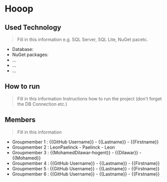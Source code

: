 # Hooop

## Used Technology
> Fill in this information e.g. SQL Server, SQL Lite, NuGet pacetc.
- Database:
- NuGet packages:
 - ...
 - ...
 - ...

## How to run
> Fill in this information
Instructions how to run the project (don't forget the DB Connection etc.)

## Members
> Fill in this information
- Groupmember 1 : {{GitHub Username}} - {{Lastname}} - {{Firstname}} 
- Groupmember 2 : LeonPaelinck - Paelinck - Leon
- Groupmember 3 : {{MohamedDilawar-hogent}} - {{Dilawar}} - {{Mohamed}}
- Groupmember 4 : {{GitHub Username}} - {{Lastname}} - {{Firstname}}
- Groupmember 5 : {{GitHub Username}} - {{Lastname}} - {{Firstname}}
- Groupmember 6 : {{GitHub Username}} - {{Lastname}} - {{Firstname}}
